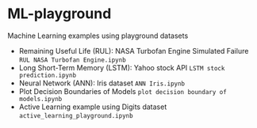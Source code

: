 # ML-playground
Machine Learning examples using playground datasets

* Remaining Useful Life (RUL): NASA Turbofan Engine Simulated Failure ``RUL NASA Turbofan Engine.ipynb``
* Long Short-Term Memory (LSTM): Yahoo stock API ``LSTM stock prediction.ipynb``
* Neural Network (ANN): Iris dataset ``ANN Iris.ipynb``
* Plot Decision Boundaries of Models ``plot decision boundary of models.ipynb``
* Active Learning example using Digits dataset ``active_learning_playground.ipynb``
